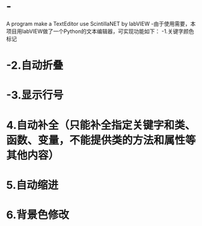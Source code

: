# -
A program make a TextEditor use ScintillaNET by labVIEW
 -由于使用需要，本项目用labVIEW做了一个Python的文本编辑器，可实现功能如下：
 -1.关键字颜色标记
# -2.自动折叠
# -3.显示行号
# 4.自动补全（只能补全指定关键字和类、函数、变量，不能提供类的方法和属性等其他内容）
# 5.自动缩进
# 6.背景色修改
